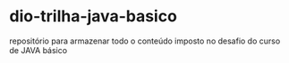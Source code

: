 # dio-trilha-java-basico
repositório para armazenar todo o conteúdo imposto no desafio do curso de JAVA básico
